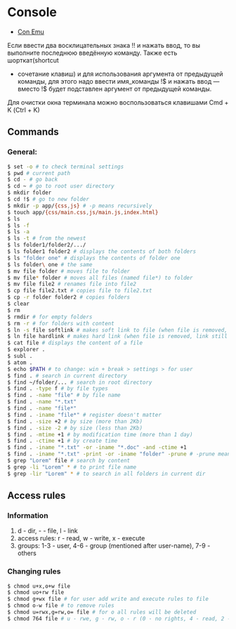 # Console

- [Con Emu](https://conemu.github.io/)

Если ввести два восклицательных знака !! и нажать ввод, то вы
выполните последнюю введённую команду. Также есть шорткат(shortcut
- сочетание клавиш) и для использования аргумента от предыдущей
команды, для этого надо ввести имя_команды !$ и нажать ввод —
вместо !$ будет подставлен аргумент от предыдущей команды.

Для очистки окна терминала можно воспользоваться клавишами
Сmd + K (Сtrl + K)

## Commands

### General:
```bash
$ set -o # to check terminal settings
$ pwd # current path
$ cd - # go back
$ cd ~ # go to root user directory
$ mkdir folder
$ cd !$ # go to new folder
$ mkdir -p app/{css,js} # -p means recursively
$ touch app/{css/main.css,js/main.js,index.html}
$ ls
$ ls -f
$ ls -a
$ ls -t # from the newest
$ ls folder1/folder2/.../
$ ls folder1 folder2 # displays the contents of both folders
$ ls "folder one" # displays the contents of folder one
$ ls folder\ one # the same
$ mv file folder # moves file to folder
$ mv file* folder # moves all files (named file*) to folder
$ mv file file2 # renames file into file2
$ cp file file2.txt # copies file to file2.txt
$ cp -r folder folder2 # copies folders
$ clear
$ rm
$ rmdir # for empty folders
$ rm -r # for folders with content
$ ln -s file softlink # makes soft link to file (when file is removed, link doesn't work)
$ ln file hardlink # makes hard link (when file is removed, link still works)
$ cat file # displays the content of a file
$ explorer .
$ subl .
$ atom .
$ echo $PATH # to change: win + break > settings > for user
$ find . # search in current directory
$ find ~/folder/... # search in root directory
$ find . -type f # by file types
$ find . -name "file" # by file name
$ find . -name "*.txt"
$ find . -name "file*"
$ find . -iname "file*" # register doesn't matter
$ find . -size +2 # by size (more than 2Kb)
$ find . -size -2 # by size (less than 2Kb)
$ find . -mtime +1 # by modification time (more than 1 day)
$ find . -ctime +1 # by create time
$ find . -iname "*.txt" -or -iname "*.doc" -and -ctime +1
$ find . -iname "*.txt" -print -or -iname "folder" -prune # -prune means to exclude, -print to print till this command
$ grep "Lorem" file # search by content
$ grep -li "Lorem" * # to print file name
$ grep -lir "Lorem" * # to search in all folders in current dir
```

## Access rules

### Information
1. d - dir, - - file, l - link
2. access rules: r - read, w - write, x - execute
3. groups: 1-3 - user, 4-6 - group (mentioned after user-name), 7-9 - others

### Changing rules
```bash
$ chmod u+x,o+w file
$ chmod uo+rw file
$ chmod g+wx file # for user add write and execute rules to file
$ chmod o-w file # to remove rules
$ chmod u=rwx,g=rw,o= file # for o all rules will be deleted
$ chmod 764 file # u - rwe, g - rw, o - r (0 - no rights, 4 - read, 2 - write, 1 - execute)
```
